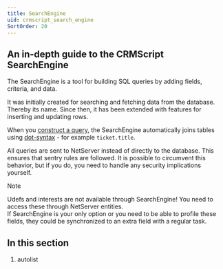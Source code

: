 ```yaml
---
title: SearchEngine
uid: crmscript_search_engine
SortOrder: 20
---
```


## An in-depth guide to the CRMScript SearchEngine

The SearchEngine is a tool for building SQL queries by adding fields, criteria, and data.

It was initially created for searching and fetching data from the database. Thereby its name. Since then, it has been extended with features for inserting and updating rows.

When you [construct a query](./se-select.md), the SearchEngine automatically joins tables using [dot-syntax](./dot-syntax.md) - for example `ticket.title`.

All queries are sent to NetServer instead of directly to the database. This ensures that sentry rules are followed. It is possible to circumvent this behavior, but if you do, you need to handle any security implications yourself.

> [!NOTE]
> Udefs and interests are not available through SearchEngine! You need to access these through NetServer entities.<br />If SearchEngine is your only option or you need to be able to profile these fields, they could be synchronized to an extra field with a regular task.

## In this section

1. autolist
